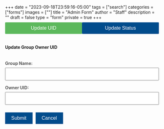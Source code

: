 +++
date = "2023-09-18T23:59:16-05:00"
tags = ["search"]
categories = ["forms"]
images = [""]
title = "Admin Form"
author = "Staff"
description = ""
draft = false
type = "form"
private = true
+++
<style>
    select,input, button {
      width: 100%;
      padding: 10px;
      margin-bottom: 15px;
      font-size: 16px;
    }

    button {
      background-color:#014c8c;;
      color: white;
      border: none;
      cursor: pointer;
    }

    button:hover {
      background-color:rgb(142, 200, 131);
    }

    .button-row {
      display: flex;
      justify-content: flex-start;
      gap: 10px;
      margin-top: 10px;
    }

   .button-row button {
     width: auto;
    flex: 0 0 auto;
    padding: 10px 20px;
   }

    .message {
      text-align: center;
      margin-top: 10px;
    }
    .container {
        width: 80%;
        margin: 0 auto;
        padding-top: 20px;
     }
    
    .tabs {
        display: flex;
        margin-bottom: 20px;
        margin-top:-40px;
    }
    
    .tab-button {
        cursor: pointer;
        border-radius: 2px;
    }
    
    .tab-button.active {
        background-color:#5cb85c;
        color: white;
    }
    
    .tab-content {
        display: none;
    }

    label {
        font-size: 14px;
        font-weight: bold;
        margin-bottom: 6px;
        display: block;
        color: #555;
    }
</style>
<!-- Core scripts needed for form functionality -->

<script src="https://code.jquery.com/jquery-3.6.0.min.js"></script> 
<script type="text/javascript" src="/js/admin-form.js"></script>
<div class="message" id="resultMessage"></div><br /><br/>

  <div class="tab-container">
    <!-- Tabs -->
    <div class="tabs">
      <button type="button" class="tab-button active" data-tab="1" data-title="Update Group Owner UID">Update UID</button>
      <button type="button" class="tab-button" data-tab="2" data-title="Update Resource Request Status">Update Status</button>
    </div>
       <!--  Form 1: Update UID -->
    <div id="form1" class="tab-content" style="display: block;">
     <form id="update_uid_form">
      <h4>Update Group Owner UID</h4><br/>
      <label for="group_name_for_update">Group Name:</label>
      <input type="text" id="group_name_for_update" name="group_name_for_update" required>
      <label for="owner_uid">Owner UID:</label>
      <input type="text" id="owner_uid" name="owner_uid" required>
      <br/>
      <div class="button-row">
        <button type="submit">Submit</button>
        <button type="button" class="cancel-button" id="cancelBtn1">Cancel</button>
      </div>
     </form>
    </div>
  <!--  Update Resource Status -->
  <div id="form2" class="tab-content" style="display: none;">
    <form id="update_status_form">
      <h4>Update Resource Request Status</h4><br/>
      <label for="ticket_id">Ticket ID:</label>
      <input type="text" id="ticket_id" name="ticket_id" required><br>
      <label for="group_name">Group Name:</label>
      <input type="text" id="group_name" name="group_name" required><br>
      <label for="resource_type">Resource Type:</label>
      <select id="resource_type" name="resource_type" required>
        <option value="hpc_service_units">HPC Service Units</option>
        <option value="storage">Storage</option>
      </select><br><br>
      <label for="resource_name">Resource Name:</label>
      <input type="text" id="resource_name" name="resource_name" required><br>
      <label for="update_status">Action to be taken:</label>
      <select id="update_status" name="update_status" required>
        <option value="active">Activate/Approve Change</option>
        <option value="retired" id="retire_option">Retire</option>
        <option value="error">Revert (Revert to previous state)</option>
      </select><br><br>
      <label for="update_comment">Update Comment:</label>
      <input type="text" id="update_comment" name="update_comment" required><br>
      <div class="button-row">
        <button type="submit">Submit</button>
        <button type="button" class="cancel-button" id="cancelBtn2">Cancel</button>
      </div>
    </form>
  </div>
</div>
<script type="text/javascript" src="/js/user-session-v2.js"></script>
<script type="text/javascript" src="/js/support-request.js"></script>
